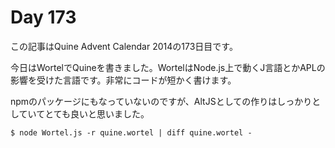 # Day 173

この記事はQuine Advent Calendar 2014の173日目です。

今日はWortelでQuineを書きました。WortelはNode.js上で動くJ言語とかAPLの影響を受けた言語です。非常にコードが短かく書けます。

npmのパッケージにもなっていないのですが、AltJSとしての作りはしっかりとしていてとても良いと思いました。

```console
$ node Wortel.js -r quine.wortel | diff quine.wortel -
```
